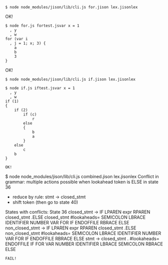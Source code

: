 
`$ node node_modules/jison/lib/cli.js for.jison lex.jisonlex`

OK!

```
$ node for.js fortest.jsvar x = 1
  , y
  , w
for (var i
  , j = 1; x; 3) {
    a
    b
    3
}
```

OK!

`$ node node_modules/jison/lib/cli.js if.jison lex.jisonlex`

```
$ node if.js iftest.jsvar x = 1
  , y
  , w
if (1) 
{
    if (2) 
        if (c) 
            r
        else 
        {
            b
            a
        }
    else 
        c
    b
}

OK!

```
$ node node_modules/jison/lib/cli.js combined.jison lex.jisonlex 
Conflict in grammar: multiple actions possible when lookahead token is ELSE in state 36
- reduce by rule: stmt -> closed_stmt
- shift token (then go to state 40)

States with conflicts:
State 36
  closed_stmt -> IF LPAREN expr RPAREN closed_stmt .ELSE closed_stmt #lookaheads= SEMICOLON LBRACE IDENTIFIER NUMBER VAR FOR IF ENDOFFILE RBRACE ELSE
  non_closed_stmt -> IF LPAREN expr RPAREN closed_stmt .ELSE non_closed_stmt #lookaheads= SEMICOLON LBRACE IDENTIFIER NUMBER VAR FOR IF ENDOFFILE RBRACE ELSE
  stmt -> closed_stmt . #lookaheads= ENDOFFILE IF FOR VAR NUMBER IDENTIFIER LBRACE SEMICOLON RBRACE ELSE
```
FAIL!